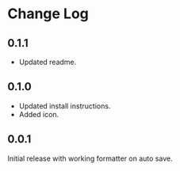 # Change Log

## 0.1.1

- Updated readme.

## 0.1.0

- Updated install instructions.
- Added icon.

## 0.0.1

Initial release with working formatter on auto save.
